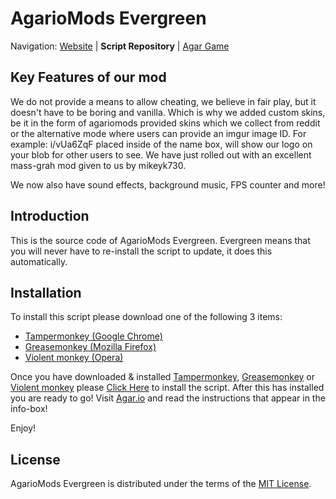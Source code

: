 AgarioMods Evergreen
========================================================================

Navigation: [Website][4] | **Script Repository** | [Agar Game][5]


Key Features of our mod
------------------------------------------------------------------------

We do not provide a means to allow cheating, we believe in fair play, but it doesn't have to be boring and vanilla. Which is why we added custom skins, be it in the form of agariomods provided skins which we collect from reddit or the alternative mode where users can provide an imgur image ID. For example:  i/vUa6ZqF   placed inside of the name box, will show our logo on your blob for other users to see. We have just rolled out with an excellent mass-grah mod given to us by mikeyk730.

We now also have sound effects, background music, FPS counter and more!


[1]: https://chrome.google.com/webstore/detail/tampermonkey/dhdgffkkebhmkfjojejmpbldmpobfkfo?utm_source=chrome-ntp-icon
[2]: https://addons.mozilla.org/en-Us/firefox/addon/greasemonkey/
[3]: http://agariomods.com/mods.user.js
[4]: http://agariomods.com/
[5]: http://agar.io
[6]: https://github.com/electronoob/agarmods/blob/master/LICENSE
[7]: https://addons.opera.com/en/extensions/details/violent-monkey/


Introduction
------------------------------------------------------------------------
This is the source code of AgarioMods Evergreen. Evergreen means that you will never have to re-install the script to update, it does this automatically.

Installation
------------------------------------------------------------------------
To install this script please download one of the following 3 items:
- [Tampermonkey (Google Chrome)][1]
- [Greasemonkey (Mozilla Firefox)][2]
- [Violent monkey (Opera)][7]

Once you have downloaded & installed [Tampermonkey][1], [Greasemonkey][2] or [Violent monkey][7] please [Click Here][3] to install the script.
After this has installed you are ready to go! Visit [Agar.io][5] and read the instructions that appear in the info-box!

Enjoy!

License
------------------------------------------------------------------------
AgarioMods Evergreen is distributed under the terms of the [MIT License][6].

